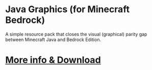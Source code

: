 # Java Graphics (for Minecraft Bedrock)
A simple resource pack that closes the visual (graphical) parity gap between Minecraft Java and Bedrock Edition.
# [More info & Download](https://www.qwermc.gq/content/graphics)
